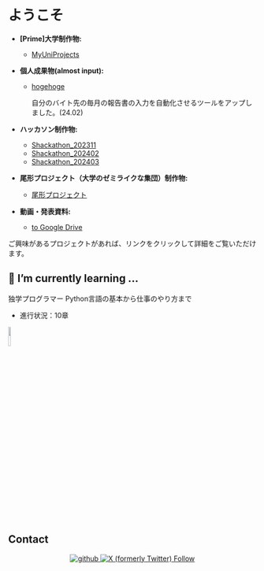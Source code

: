 # ようこそ

- **[Prime]大学制作物:**
  - [MyUniProjects](https://github.com/Kou-python/MyUniProjects)

- **個人成果物(almost input):**
  - [hogehoge](https://github.com/Kou-python/hogehoge)
    <p>自分のバイト先の毎月の報告書の入力を自動化させるツールをアップしました。(24.02)</p>

- **ハッカソン制作物:**
  - [Shackathon_202311](https://github.com/Kou-python/202311_hackathon)
  - [Shackathon_202402](https://github.com/Kou-python/Supporters_Hackathon2024.02.03)
  - [Shackathon_202403](https://github.com/Kou-python/Shackathon_202403)

- **尾形プロジェクト（大学のゼミライクな集団）制作物:**
  - [尾形プロジェクト](https://github.com/orgs/ogatapro/repositories)

- **動画・発表資料:**
  - [to Google Drive](https://drive.google.com/drive/u/2/folders/11cpOa5wBSzoE2fPRb8CbGmzdQTpuXKK2)
 
ご興味があるプロジェクトがあれば、リンクをクリックして詳細をご覧いただけます。


## 🌱 I’m currently learning ...
独学プログラマー Python言語の基本から仕事のやり方まで
 - 進行状況：10章
<a href="https://amzn.to/45SQKD8">
<img width="10%" src="https://m.media-amazon.com/images/I/71ZpZY+xd5S.jpg" >
<a/>

## Contact
<div align="center">
<a href="https://github.com/Kou-python" target="_blank">
<img src=https://img.shields.io/badge/github-%2324292e.svg?&style=for-the-badge&logo=github&logoColor=white alt=github style="margin-bottom: 5px;" />
</a>
<a href="https://twitter.com/user69675956" target="_blank">
<img alt="X (formerly Twitter) Follow" src="https://img.shields.io/twitter/follow/:user" style="margin-bottom: 5px;" />
</a>  
</div>  
